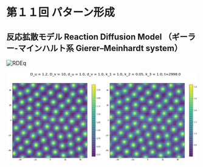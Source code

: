 # 第１１回 パターン形成

## 反応拡散モデル  Reaction Diffusion Model （ギーラー-マインハルト系 Gierer–Meinhardt system）

![RDEq](<img src="http://www.sciweavers.org/tex2img.php?eq=%5Cbegin%7Bcases%7D%0A%5Cfrac%7B%5Cpartial%20u%7D%7B%5Cpartial%20t%7D%20%3D%20D_u%20%5Cnabla%5E2%20u%20-%20d_u%20u%20%2B%20k_1%20%5Cfrac%7Bu%5E2%7D%7Bv%7D%20%2B%20k_2%5C%5C%0A%5Cfrac%7B%5Cpartial%20v%7D%7B%5Cpartial%20t%7D%20%3D%20D_v%20%5Cnabla%5E2%20v%20-%20d_v%20v%20%5C%20%2B%20k_3%20u%5E2%20%0A%5Cend%7Bcases%7D&bc=White&fc=Black&im=jpg&fs=12&ff=modern&edit=0" align="center" border="0" alt="\begin{cases}\frac{\partial u}{\partial t} = D_u \nabla^2 u - d_u u + k_1 \frac{u^2}{v} + k_2\\\frac{\partial v}{\partial t} = D_v \nabla^2 v - d_v v \ + k_3 u^2 \end{cases}" width="237" height="53" />)

![D_u = 1.2](fig/D_u=1.2.png)